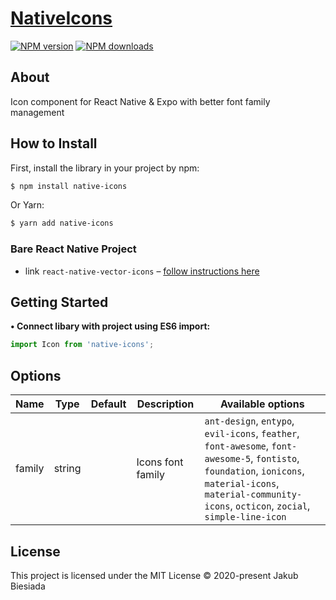 # [NativeIcons](https://github.com/native-ly/native-icons)

[![NPM version](http://img.shields.io/npm/v/native-icons.svg?style=flat-square)](https://www.npmjs.com/package/native-icons)
[![NPM downloads](http://img.shields.io/npm/dm/native-icons.svg?style=flat-square)](https://www.npmjs.com/package/native-icons)

## About
Icon component for React Native & Expo with better font family management

## How to Install
First, install the library in your project by npm:
```sh
$ npm install native-icons
```

Or Yarn:
```sh
$ yarn add native-icons
```

### Bare React Native Project
- link `react-native-vector-icons` – [follow instructions here](https://github.com/oblador/react-native-vector-icons#installation)

## Getting Started
**• Connect libary with project using ES6 import:**
```js
import Icon from 'native-icons';
```

## Options
Name | Type | Default | Description | Available options
-|-|-|-|-
family | string | ` ` | Icons font family | `ant-design`, `entypo`, `evil-icons`, `feather`, `font-awesome`, `font-awesome-5`, `fontisto`, `foundation`, `ionicons`, `material-icons`, `material-community-icons`, `octicon`, `zocial`, `simple-line-icon`

## License
This project is licensed under the MIT License © 2020-present Jakub Biesiada
